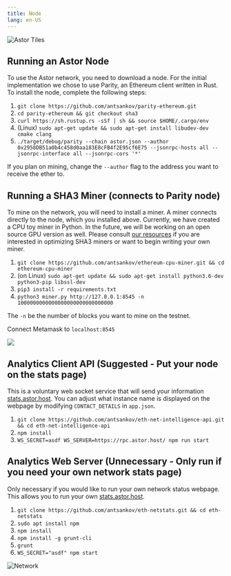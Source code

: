 ```yaml
---
title: Node
lang: en-US
---
```

![Astor Tiles](/tiles.png)

## Running an Astor Node
To use the Astor network, you need to download a node. For the initial implementation we chose to use Parity, an Ethereum client written in Rust. To install the node, complete the following steps:

1. `git clone https://github.com/antsankov/parity-ethereum.git`
1. `cd parity-ethereum && git checkout sha3`
1. `curl https://sh.rustup.rs -sSf | sh && source $HOME/.cargo/env`
1. (Linux) `sudo apt-get update && sudo apt-get install libudev-dev cmake clang`
1. `./target/debug/parity --chain astor.json --author 0x2958DB51a0b4c458d0aa183E8cFB4f2E95cf6E75 --jsonrpc-hosts all --jsonrpc-interface all --jsonrpc-cors '*'`

If you plan on mining, change the `--author` flag to the address you want to receive the ether to.

## Running a SHA3 Miner (connects to Parity node)

To mine on the network, you will need to install a miner. A miner connects directly to the node, which you installed above. Currently, we have created a CPU toy miner in Python. In the future, we will be working on an open source GPU version as well. Please consult [our resources](/mine/) if you are interested in optimizing SHA3 miners or want to begin writing your own miner.

1. `git clone https://github.com/antsankov/ethereum-cpu-miner.git && cd ethereum-cpu-miner`
1. (on Linux) `sudo apt-get update && sudo apt-get install python3.6-dev python3-pip libssl-dev`
1. `pip3 install -r requirements.txt`
1. `python3 miner.py http://127.0.0.1:8545 -n 1000000000000000000000000000000`

The `-n` be the number of blocks you want to mine on the testnet.

Connect Metamask to `localhost:8545`

![](/success.png)

## Analytics Client API (Suggested - Put your node on the stats page)

This is a voluntary web socket service that will send your information [stats.astor.host](https://stats.astor.host). You can adjust what instance name is displayed on the webpage by modifying `CONTACT_DETAILS` in `app.json`. 

1. `git clone https://github.com/antsankov/eth-net-intelligence-api.git && cd eth-net-intelligence-api`
1. `npm install`
1. `WS_SECRET=asdf WS_SERVER=https://rpc.astor.host/ npm run start`

## Analytics Web Server (Unnecessary - Only run if you need your own network stats page)

Only necessary if you would like to run your own network status webpage. This allows you to run your own [stats.astor.host](https://stats.astor.host).

1. `git clone https://github.com/antsankov/eth-netstats.git && cd eth-netstats`
1. `sudo apt install npm`
1. `npm install`
1. `npm install -g grunt-cli`
1. `grunt`
1. `WS_SECRET="asdf" npm start`


![Network](/network.gif)
